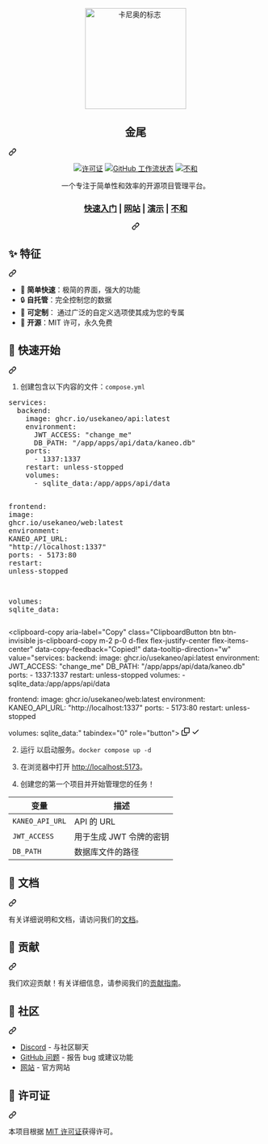<div class="Box-sc-g0xbh4-0 QkQOb js-snippet-clipboard-copy-unpositioned undefined" data-hpc="true"><article class="markdown-body entry-content container-lg" itemprop="text"><p align="center" dir="auto">
  <a href="https://kaneo.app" rel="nofollow">
    <img src="https://camo.githubusercontent.com/df73909d5a5fa1b08d455d0ea938a5c3ab1474a9f06ecba59ed6427b23fb1860/68747470733a2f2f6173736574732e6b616e656f2e6170702f6c6f676f2d6d6f6e6f2d726f756e6465642e706e67" alt="卡尼奥的标志" width="200" data-canonical-src="https://assets.kaneo.app/logo-mono-rounded.png" style="max-width: 100%;" _mstalt="171561" _msthash="271">
  </a>
</p>
<div class="markdown-heading" dir="auto"><h1 align="center" tabindex="-1" class="heading-element" dir="auto" _msttexthash="5852795" _msthash="272">金尾</h1><a id="user-content-kaneo" class="anchor" aria-label="永久链接： Kaneo" href="#kaneo" _mstaria-label="269711" _msthash="273"><svg class="octicon octicon-link" viewBox="0 0 16 16" version="1.1" width="16" height="16" aria-hidden="true"><path d="m7.775 3.275 1.25-1.25a3.5 3.5 0 1 1 4.95 4.95l-2.5 2.5a3.5 3.5 0 0 1-4.95 0 .751.751 0 0 1 .018-1.042.751.751 0 0 1 1.042-.018 1.998 1.998 0 0 0 2.83 0l2.5-2.5a2.002 2.002 0 0 0-2.83-2.83l-1.25 1.25a.751.751 0 0 1-1.042-.018.751.751 0 0 1-.018-1.042Zm-4.69 9.64a1.998 1.998 0 0 0 2.83 0l1.25-1.25a.751.751 0 0 1 1.042.018.751.751 0 0 1 .018 1.042l-1.25 1.25a3.5 3.5 0 1 1-4.95-4.95l2.5-2.5a3.5 3.5 0 0 1 4.95 0 .751.751 0 0 1-.018 1.042.751.751 0 0 1-1.042.018 1.998 1.998 0 0 0-2.83 0l-2.5 2.5a1.998 1.998 0 0 0 0 2.83Z"></path></svg></a></div>
<div align="center" dir="auto">
<p dir="auto"><a href="/usekaneo/kaneo/blob/main/LICENSE"><img src="https://camo.githubusercontent.com/6581c31c16c1b13ddc2efb92e2ad69a93ddc4a92fd871ff15d401c4c6c9155a4/68747470733a2f2f696d672e736869656c64732e696f2f62616467652f6c6963656e73652d4d49542d626c75652e737667" alt="许可证" data-canonical-src="https://img.shields.io/badge/license-MIT-blue.svg" style="max-width: 100%;" _mstalt="96200" _msthash="274"></a>
<a href="https://github.com/usekaneo/kaneo/actions"><img src="https://camo.githubusercontent.com/82129f99fb9ae63ee17ca73cab37a232f8a0af2a02c51ad12b410e796be1fb42/68747470733a2f2f696d672e736869656c64732e696f2f6769746875622f616374696f6e732f776f726b666c6f772f7374617475732f7573656b616e656f2f6b616e656f2f63692e796d6c3f6272616e63683d6d61696e" alt="GitHub 工作流状态" data-canonical-src="https://img.shields.io/github/actions/workflow/status/usekaneo/kaneo/ci.yml?branch=main" style="max-width: 100%;" _mstalt="455819" _msthash="275"></a>
<a href="https://discord.gg/rU4tSyhXXU" rel="nofollow"><img src="https://camo.githubusercontent.com/a559e4a35050385987b45adaadfafa155a0081455e6ae76ae9bf3be57cadf9cd/68747470733a2f2f696d672e736869656c64732e696f2f646973636f72642f313332363235303638313533303834333137383f636f6c6f723d373338394438266c6162656c3d266c6f676f3d646973636f7264266c6f676f436f6c6f723d666666666666" alt="不和" data-canonical-src="https://img.shields.io/discord/1326250681530843178?color=7389D8&amp;label=&amp;logo=discord&amp;logoColor=ffffff" style="max-width: 100%;" _mstalt="93990" _msthash="276"></a></p>
</div>
<p align="center" dir="auto" _msttexthash="119897908" _msthash="277">一个专注于简单性和效率的开源项目管理平台。</p>
<div align="center" dir="auto">
  <div class="markdown-heading" dir="auto"><h3 tabindex="-1" class="heading-element" dir="auto">
    <font _mstmutation="1" _msttexthash="45987201" _msthash="278"><a href="https://kaneo.app/quick-start" rel="nofollow" _mstmutation="1" _istranslated="1">快速入门</a> <span _mstmutation="1" _istranslated="1"> |</span> <a href="https://kaneo.app" rel="nofollow" _mstmutation="1" _istranslated="1">网站</a> <span _mstmutation="1" _istranslated="1"> | </span> <a href="https://demo.kaneo.app" rel="nofollow" _mstmutation="1" _istranslated="1">演示</a> <span _mstmutation="1" _istranslated="1"> |</span> <a href="https://discord.gg/rU4tSyhXXU" rel="nofollow" _mstmutation="1" _istranslated="1">不和</a></font>
  </h3><a id="user-content-----quick-start----------website----------demo----------discord--" class="anchor" aria-label="永久链接： 快速入门 |网站 |演示 |不和" href="#----quick-start----------website----------demo----------discord--" _mstaria-label="1493856" _msthash="279"><svg class="octicon octicon-link" viewBox="0 0 16 16" version="1.1" width="16" height="16" aria-hidden="true"><path d="m7.775 3.275 1.25-1.25a3.5 3.5 0 1 1 4.95 4.95l-2.5 2.5a3.5 3.5 0 0 1-4.95 0 .751.751 0 0 1 .018-1.042.751.751 0 0 1 1.042-.018 1.998 1.998 0 0 0 2.83 0l2.5-2.5a2.002 2.002 0 0 0-2.83-2.83l-1.25 1.25a.751.751 0 0 1-1.042-.018.751.751 0 0 1-.018-1.042Zm-4.69 9.64a1.998 1.998 0 0 0 2.83 0l1.25-1.25a.751.751 0 0 1 1.042.018.751.751 0 0 1 .018 1.042l-1.25 1.25a3.5 3.5 0 1 1-4.95-4.95l2.5-2.5a3.5 3.5 0 0 1 4.95 0 .751.751 0 0 1-.018 1.042.751.751 0 0 1-1.042.018 1.998 1.998 0 0 0-2.83 0l-2.5 2.5a1.998 1.998 0 0 0 0 2.83Z"></path></svg></a></div>
</div>
<div class="markdown-heading" dir="auto"><h2 tabindex="-1" class="heading-element" dir="auto" _msttexthash="6820437" _msthash="280">✨ 特征</h2><a id="user-content--features" class="anchor" aria-label="永久链接：✨功能" href="#-features" _mstaria-label="2596659" _msthash="281"><svg class="octicon octicon-link" viewBox="0 0 16 16" version="1.1" width="16" height="16" aria-hidden="true"><path d="m7.775 3.275 1.25-1.25a3.5 3.5 0 1 1 4.95 4.95l-2.5 2.5a3.5 3.5 0 0 1-4.95 0 .751.751 0 0 1 .018-1.042.751.751 0 0 1 1.042-.018 1.998 1.998 0 0 0 2.83 0l2.5-2.5a2.002 2.002 0 0 0-2.83-2.83l-1.25 1.25a.751.751 0 0 1-1.042-.018.751.751 0 0 1-.018-1.042Zm-4.69 9.64a1.998 1.998 0 0 0 2.83 0l1.25-1.25a.751.751 0 0 1 1.042.018.751.751 0 0 1 .018 1.042l-1.25 1.25a3.5 3.5 0 1 1-4.95-4.95l2.5-2.5a3.5 3.5 0 0 1 4.95 0 .751.751 0 0 1-.018 1.042.751.751 0 0 1-1.042.018 1.998 1.998 0 0 0-2.83 0l-2.5 2.5a1.998 1.998 0 0 0 0 2.83Z"></path></svg></a></div>
<ul dir="auto">
<li _msttexthash="124740330" _msthash="282">🚀 <strong _istranslated="1">简单快速</strong>：极简的界面，强大的功能</li>
<li _msttexthash="75506769" _msthash="283">🔒 <strong _istranslated="1">自托管</strong>：完全控制您的数据</li>
<li _msttexthash="163923695" _msthash="284">🎨 <strong _istranslated="1">可定制</strong>： 通过广泛的自定义选项使其成为您的专属</li>
<li _msttexthash="79414465" _msthash="285">🤝 <strong _istranslated="1">开源</strong>：MIT 许可，永久免费</li>
</ul>
<div class="markdown-heading" dir="auto"><h2 tabindex="-1" class="heading-element" dir="auto" _msttexthash="25694344" _msthash="286">🚀 快速开始</h2><a id="user-content--quick-start" class="anchor" aria-label="永久链接：🚀快速入门" href="#-quick-start" _mstaria-label="26027261" _msthash="287"><svg class="octicon octicon-link" viewBox="0 0 16 16" version="1.1" width="16" height="16" aria-hidden="true"><path d="m7.775 3.275 1.25-1.25a3.5 3.5 0 1 1 4.95 4.95l-2.5 2.5a3.5 3.5 0 0 1-4.95 0 .751.751 0 0 1 .018-1.042.751.751 0 0 1 1.042-.018 1.998 1.998 0 0 0 2.83 0l2.5-2.5a2.002 2.002 0 0 0-2.83-2.83l-1.25 1.25a.751.751 0 0 1-1.042-.018.751.751 0 0 1-.018-1.042Zm-4.69 9.64a1.998 1.998 0 0 0 2.83 0l1.25-1.25a.751.751 0 0 1 1.042.018.751.751 0 0 1 .018 1.042l-1.25 1.25a3.5 3.5 0 1 1-4.95-4.95l2.5-2.5a3.5 3.5 0 0 1 4.95 0 .751.751 0 0 1-.018 1.042.751.751 0 0 1-1.042.018 1.998 1.998 0 0 0-2.83 0l-2.5 2.5a1.998 1.998 0 0 0 0 2.83Z"></path></svg></a></div>
<ol dir="auto">
<li><font _mstmutation="1" _msttexthash="54605720" _msthash="288">创建包含以下内容的文件：</font><code>compose.yml</code></li>
</ol>
<div class="highlight highlight-source-yaml notranslate position-relative overflow-auto" dir="auto"><pre><span class="pl-ent">services</span>:
  <span class="pl-ent">backend</span>:
    <span class="pl-ent">image</span>: <span class="pl-s">ghcr.io/usekaneo/api:latest</span>
    <span class="pl-ent">environment</span>:
      <span class="pl-ent">JWT_ACCESS</span>: <span class="pl-s"><span class="pl-pds">"</span>change_me<span class="pl-pds">"</span></span>
      <span class="pl-ent">DB_PATH</span>: <span class="pl-s"><span class="pl-pds">"</span>/app/apps/api/data/kaneo.db<span class="pl-pds">"</span></span>
    <span class="pl-ent">ports</span>:
      - <span class="pl-c1">1337:1337</span>
    <span class="pl-ent">restart</span>: <span class="pl-s">unless-stopped</span>
    <span class="pl-ent">volumes</span>:
      - <span class="pl-s">sqlite_data:/app/apps/api/data</span>

  <span class="pl-ent">frontend</span>:
    <span class="pl-ent">image</span>: <span class="pl-s">ghcr.io/usekaneo/web:latest</span>
    <span class="pl-ent">environment</span>:
      <span class="pl-ent">KANEO_API_URL</span>: <span class="pl-s"><span class="pl-pds">"</span>http://localhost:1337<span class="pl-pds">"</span></span>
    <span class="pl-ent">ports</span>:
      - <span class="pl-c1">5173:80</span>
    <span class="pl-ent">restart</span>: <span class="pl-s">unless-stopped</span>

<span class="pl-ent">volumes</span>:
  <span class="pl-ent">sqlite_data</span>:</pre><div class="zeroclipboard-container">
    <clipboard-copy aria-label="Copy" class="ClipboardButton btn btn-invisible js-clipboard-copy m-2 p-0 d-flex flex-justify-center flex-items-center" data-copy-feedback="Copied!" data-tooltip-direction="w" value="services:
  backend:
    image: ghcr.io/usekaneo/api:latest
    environment:
      JWT_ACCESS: &quot;change_me&quot;
      DB_PATH: &quot;/app/apps/api/data/kaneo.db&quot;
    ports:
      - 1337:1337
    restart: unless-stopped
    volumes:
      - sqlite_data:/app/apps/api/data

  frontend:
    image: ghcr.io/usekaneo/web:latest
    environment:
      KANEO_API_URL: &quot;http://localhost:1337&quot;
    ports:
      - 5173:80
    restart: unless-stopped

volumes:
  sqlite_data:" tabindex="0" role="button">
      <svg aria-hidden="true" height="16" viewBox="0 0 16 16" version="1.1" width="16" data-view-component="true" class="octicon octicon-copy js-clipboard-copy-icon">
    <path d="M0 6.75C0 5.784.784 5 1.75 5h1.5a.75.75 0 0 1 0 1.5h-1.5a.25.25 0 0 0-.25.25v7.5c0 .138.112.25.25.25h7.5a.25.25 0 0 0 .25-.25v-1.5a.75.75 0 0 1 1.5 0v1.5A1.75 1.75 0 0 1 9.25 16h-7.5A1.75 1.75 0 0 1 0 14.25Z"></path><path d="M5 1.75C5 .784 5.784 0 6.75 0h7.5C15.216 0 16 .784 16 1.75v7.5A1.75 1.75 0 0 1 14.25 11h-7.5A1.75 1.75 0 0 1 5 9.25Zm1.75-.25a.25.25 0 0 0-.25.25v7.5c0 .138.112.25.25.25h7.5a.25.25 0 0 0 .25-.25v-7.5a.25.25 0 0 0-.25-.25Z"></path>
</svg>
      <svg aria-hidden="true" height="16" viewBox="0 0 16 16" version="1.1" width="16" data-view-component="true" class="octicon octicon-check js-clipboard-check-icon color-fg-success d-none">
    <path d="M13.78 4.22a.75.75 0 0 1 0 1.06l-7.25 7.25a.75.75 0 0 1-1.06 0L2.22 9.28a.751.751 0 0 1 .018-1.042.751.751 0 0 1 1.042-.018L6 10.94l6.72-6.72a.75.75 0 0 1 1.06 0Z"></path>
</svg>
    </clipboard-copy>
  </div></div>
<ol start="2" dir="auto">
<li>
<p dir="auto"><font _mstmutation="1" _msttexthash="25096656" _msthash="289">运行 以启动服务。</font><code>docker compose up -d</code></p>
</li>
<li>
<p dir="auto" _msttexthash="28987842" _msthash="290">在浏览器中打开 <a href="http://localhost:5173" rel="nofollow" _istranslated="1">http://localhost:5173</a>。</p>
</li>
<li>
<p dir="auto" _msttexthash="115944634" _msthash="291">创建您的第一个项目并开始管理您的任务！</p>
</li>
</ol>
<markdown-accessiblity-table data-catalyst=""><table>
<thead>
<tr>
<th _msttexthash="5835232" _msthash="292">变量</th>
<th _msttexthash="6157333" _msthash="293">描述</th>
</tr>
</thead>
<tbody>
<tr>
<td><code>KANEO_API_URL</code></td>
<td _msttexthash="4004767" _msthash="294">API 的 URL</td>
</tr>
<tr>
<td><code>JWT_ACCESS</code></td>
<td _msttexthash="41419261" _msthash="295">用于生成 JWT 令牌的密钥</td>
</tr>
<tr>
<td><code>DB_PATH</code></td>
<td _msttexthash="29436342" _msthash="296">数据库文件的路径</td>
</tr>
</tbody>
</table></markdown-accessiblity-table>
<div class="markdown-heading" dir="auto"><h2 tabindex="-1" class="heading-element" dir="auto" _msttexthash="17431960" _msthash="297">📖 文档</h2><a id="user-content--documentation" class="anchor" aria-label="永久链接： 📖 文档" href="#-documentation" _mstaria-label="26058240" _msthash="298"><svg class="octicon octicon-link" viewBox="0 0 16 16" version="1.1" width="16" height="16" aria-hidden="true"><path d="m7.775 3.275 1.25-1.25a3.5 3.5 0 1 1 4.95 4.95l-2.5 2.5a3.5 3.5 0 0 1-4.95 0 .751.751 0 0 1 .018-1.042.751.751 0 0 1 1.042-.018 1.998 1.998 0 0 0 2.83 0l2.5-2.5a2.002 2.002 0 0 0-2.83-2.83l-1.25 1.25a.751.751 0 0 1-1.042-.018.751.751 0 0 1-.018-1.042Zm-4.69 9.64a1.998 1.998 0 0 0 2.83 0l1.25-1.25a.751.751 0 0 1 1.042.018.751.751 0 0 1 .018 1.042l-1.25 1.25a3.5 3.5 0 1 1-4.95-4.95l2.5-2.5a3.5 3.5 0 0 1 4.95 0 .751.751 0 0 1-.018 1.042.751.751 0 0 1-1.042.018 1.998 1.998 0 0 0-2.83 0l-2.5 2.5a1.998 1.998 0 0 0 0 2.83Z"></path></svg></a></div>
<p dir="auto" _msttexthash="115950770" _msthash="299">有关详细说明和文档，请访问我们的<a href="https://kaneo.app/quick-start" rel="nofollow" _istranslated="1">文档</a>。</p>
<div class="markdown-heading" dir="auto"><h2 tabindex="-1" class="heading-element" dir="auto" _msttexthash="18984771" _msthash="300">🤝 贡献</h2><a id="user-content--contributing" class="anchor" aria-label="永久链接： 🤝 贡献" href="#-contributing" _mstaria-label="26033826" _msthash="301"><svg class="octicon octicon-link" viewBox="0 0 16 16" version="1.1" width="16" height="16" aria-hidden="true"><path d="m7.775 3.275 1.25-1.25a3.5 3.5 0 1 1 4.95 4.95l-2.5 2.5a3.5 3.5 0 0 1-4.95 0 .751.751 0 0 1 .018-1.042.751.751 0 0 1 1.042-.018 1.998 1.998 0 0 0 2.83 0l2.5-2.5a2.002 2.002 0 0 0-2.83-2.83l-1.25 1.25a.751.751 0 0 1-1.042-.018.751.751 0 0 1-.018-1.042Zm-4.69 9.64a1.998 1.998 0 0 0 2.83 0l1.25-1.25a.751.751 0 0 1 1.042.018.751.751 0 0 1 .018 1.042l-1.25 1.25a3.5 3.5 0 1 1-4.95-4.95l2.5-2.5a3.5 3.5 0 0 1 4.95 0 .751.751 0 0 1-.018 1.042.751.751 0 0 1-1.042.018 1.998 1.998 0 0 0-2.83 0l-2.5 2.5a1.998 1.998 0 0 0 0 2.83Z"></path></svg></a></div>
<p dir="auto" _msttexthash="182822445" _msthash="302">我们欢迎贡献！有关详细信息，请参阅我们的<a href="/usekaneo/kaneo/blob/main/CONTRIBUTING.md" _istranslated="1">贡献指南</a>。</p>
<div class="markdown-heading" dir="auto"><h2 tabindex="-1" class="heading-element" dir="auto" _msttexthash="17313881" _msthash="303">💬 社区</h2><a id="user-content--community" class="anchor" aria-label="永久链接： 💬 社区" href="#-community" _mstaria-label="25891177" _msthash="304"><svg class="octicon octicon-link" viewBox="0 0 16 16" version="1.1" width="16" height="16" aria-hidden="true"><path d="m7.775 3.275 1.25-1.25a3.5 3.5 0 1 1 4.95 4.95l-2.5 2.5a3.5 3.5 0 0 1-4.95 0 .751.751 0 0 1 .018-1.042.751.751 0 0 1 1.042-.018 1.998 1.998 0 0 0 2.83 0l2.5-2.5a2.002 2.002 0 0 0-2.83-2.83l-1.25 1.25a.751.751 0 0 1-1.042-.018.751.751 0 0 1-.018-1.042Zm-4.69 9.64a1.998 1.998 0 0 0 2.83 0l1.25-1.25a.751.751 0 0 1 1.042.018.751.751 0 0 1 .018 1.042l-1.25 1.25a3.5 3.5 0 1 1-4.95-4.95l2.5-2.5a3.5 3.5 0 0 1 4.95 0 .751.751 0 0 1-.018 1.042.751.751 0 0 1-1.042.018 1.998 1.998 0 0 0-2.83 0l-2.5 2.5a1.998 1.998 0 0 0 0 2.83Z"></path></svg></a></div>
<ul dir="auto">
<li _msttexthash="28486003" _msthash="305"><a href="https://discord.gg/rU4tSyhXXU" rel="nofollow" _istranslated="1">Discord</a> - 与社区聊天</li>
<li _msttexthash="65608699" _msthash="306"><a href="https://github.com/usekaneo/kaneo/issues" _istranslated="1">GitHub 问题</a> - 报告 bug 或建议功能</li>
<li _msttexthash="23413416" _msthash="307"><a href="https://kaneo.app" rel="nofollow" _istranslated="1">网站</a> - 官方网站</li>
</ul>
<div class="markdown-heading" dir="auto"><h2 tabindex="-1" class="heading-element" dir="auto" _msttexthash="23012028" _msthash="308">📝 许可证</h2><a id="user-content--license" class="anchor" aria-label="永久链接：📝许可证" href="#-license" _mstaria-label="25814776" _msthash="309"><svg class="octicon octicon-link" viewBox="0 0 16 16" version="1.1" width="16" height="16" aria-hidden="true"><path d="m7.775 3.275 1.25-1.25a3.5 3.5 0 1 1 4.95 4.95l-2.5 2.5a3.5 3.5 0 0 1-4.95 0 .751.751 0 0 1 .018-1.042.751.751 0 0 1 1.042-.018 1.998 1.998 0 0 0 2.83 0l2.5-2.5a2.002 2.002 0 0 0-2.83-2.83l-1.25 1.25a.751.751 0 0 1-1.042-.018.751.751 0 0 1-.018-1.042Zm-4.69 9.64a1.998 1.998 0 0 0 2.83 0l1.25-1.25a.751.751 0 0 1 1.042.018.751.751 0 0 1 .018 1.042l-1.25 1.25a3.5 3.5 0 1 1-4.95-4.95l2.5-2.5a3.5 3.5 0 0 1 4.95 0 .751.751 0 0 1-.018 1.042.751.751 0 0 1-1.042.018 1.998 1.998 0 0 0-2.83 0l-2.5 2.5a1.998 1.998 0 0 0 0 2.83Z"></path></svg></a></div>
<p dir="auto" _msttexthash="69139122" _msthash="310">本项目根据 <a href="/usekaneo/kaneo/blob/main/LICENSE" _istranslated="1">MIT 许可证</a>获得许可。</p>
</article></div>
